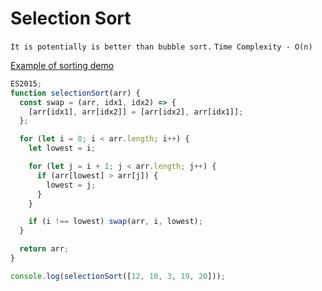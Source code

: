 # Selection Sort

`It is potentially is better than bubble sort.`
`Time Complexity - O(n)`

[Example of sorting demo](https://visualgo.net/en/sorting)

```javascript
ES2015;
function selectionSort(arr) {
  const swap = (arr, idx1, idx2) => {
    [arr[idx1], arr[idx2]] = [arr[idx2], arr[idx1]];
  };

  for (let i = 0; i < arr.length; i++) {
    let lowest = i;

    for (let j = i + 1; j < arr.length; j++) {
      if (arr[lowest] > arr[j]) {
        lowest = j;
      }
    }

    if (i !== lowest) swap(arr, i, lowest);
  }

  return arr;
}

console.log(selectionSort([12, 10, 3, 19, 20]));
```
